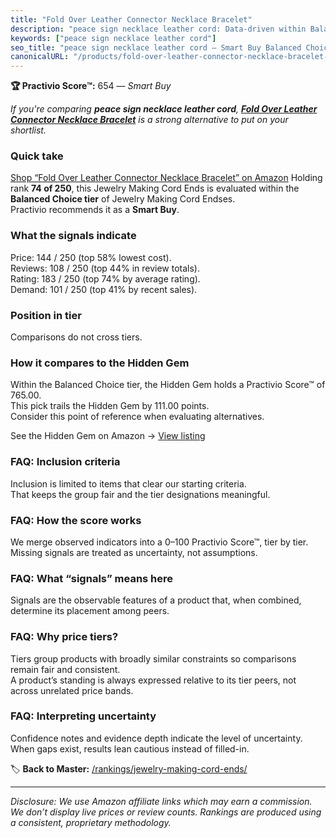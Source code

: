 ```yaml
---
title: "Fold Over Leather Connector Necklace Bracelet"
description: "peace sign necklace leather cord: Data-driven within Balanced Choice ranking using the Practivio Score™. Positioned by quality, value, demand, findability, mom…"
keywords: ["peace sign necklace leather cord"]
seo_title: "peace sign necklace leather cord — Smart Buy Balanced Choice (2025)"
canonicalURL: "/products/fold-over-leather-connector-necklace-bracelet-B09BMS9VBW/"
---
```


**🏆 Practivio Score™:** 654 — _Smart Buy_


*If you're comparing **peace sign necklace leather cord**, **[Fold Over Leather Connector Necklace Bracelet](https://www.amazon.com/dp/B09BMS9VBW?tag=practivio-20)** is a strong alternative to put on your shortlist.*
### Quick take
[Shop “Fold Over Leather Connector Necklace Bracelet” on Amazon](https://www.amazon.com/dp/B09BMS9VBW?tag=practivio-20)
Holding rank **74 of 250**, this Jewelry Making Cord Ends is evaluated within the **Balanced Choice tier** of Jewelry Making Cord Endses.  
Practivio recommends it as a **Smart Buy**.

### What the signals indicate
Price: 144 / 250 (top 58% lowest cost).  
Reviews: 108 / 250 (top 44% in review totals).  
Rating: 183 / 250 (top 74% by average rating).  
Demand: 101 / 250 (top 41% by recent sales).

### Position in tier
Comparisons do not cross tiers.

### How it compares to the Hidden Gem
Within the Balanced Choice tier, the Hidden Gem holds a Practivio Score™ of 765.00.  
This pick trails the Hidden Gem by 111.00 points.  
Consider this point of reference when evaluating alternatives.  

See the Hidden Gem on Amazon → [View listing](https://www.amazon.com/dp/B09V4YW3FH?tag=practivio-20)

### FAQ: Inclusion criteria
Inclusion is limited to items that clear our starting criteria.  
That keeps the group fair and the tier designations meaningful.

### FAQ: How the score works
We merge observed indicators into a 0–100 Practivio Score™, tier by tier.  
Missing signals are treated as uncertainty, not assumptions.

### FAQ: What “signals” means here
Signals are the observable features of a product that, when combined, determine its placement among peers.

### FAQ: Why price tiers?
Tiers group products with broadly similar constraints so comparisons remain fair and consistent.  
A product’s standing is always expressed relative to its tier peers, not across unrelated price bands.

### FAQ: Interpreting uncertainty
Confidence notes and evidence depth indicate the level of uncertainty.  
When gaps exist, results lean cautious instead of filled-in.


🏷️ **Back to Master:** [/rankings/jewelry-making-cord-ends/](/rankings/jewelry-making-cord-ends/)

---
_Disclosure: We use Amazon affiliate links which may earn a commission. We don’t display live prices or review counts. Rankings are produced using a consistent, proprietary methodology._
